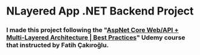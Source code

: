 # NLayered App .NET Backend Project

### I made this project following the "[AspNet Core Web/API + Multi-Layered Architecture | Best Practices](https://www.udemy.com/course/asp-net-core-api-web-cok-katmanli-mimari-api-best-practices/)" Udemy course that instructed by Fatih Çakıroğlu.
